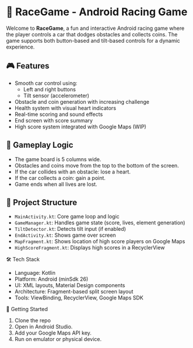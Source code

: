 # 🚗 RaceGame - Android Racing Game

Welcome to **RaceGame**, a fun and interactive Android racing game where the player controls a car that dodges obstacles and collects coins. The game supports both button-based and tilt-based controls for a dynamic experience.

## 🎮 Features

- Smooth car control using:
    - Left and right buttons
    - Tilt sensor (accelerometer)
- Obstacle and coin generation with increasing challenge
- Health system with visual heart indicators
- Real-time scoring and sound effects
- End screen with score summary
- High score system integrated with Google Maps (WIP)

## 🧠 Gameplay Logic

- The game board is 5 columns wide.
- Obstacles and coins move from the top to the bottom of the screen.
- If the car collides with an obstacle: lose a heart.
- If the car collects a coin: gain a point.
- Game ends when all lives are lost.

## 🧱 Project Structure

- `MainActivity.kt`: Core game loop and logic
- `GameManager.kt`: Handles game state (score, lives, element generation)
- `TiltDetector.kt`: Detects tilt input (if enabled)
- `EndActivity.kt`: Shows game over screen
- `MapFragment.kt`: Shows location of high score players on Google Maps
- `HighScoreFragment.kt`: Displays high scores in a RecyclerView

🛠️ Tech Stack
* Language: Kotlin
* Platform: Android (minSdk 26)
* UI: XML layouts, Material Design components
* Architecture: Fragment-based split screen layout
* Tools: ViewBinding, RecyclerView, Google Maps SDK

🚀 Getting Started
1. Clone the repo
2. Open in Android Studio.
3. Add your Google Maps API key.
4. Run on emulator or physical device.
